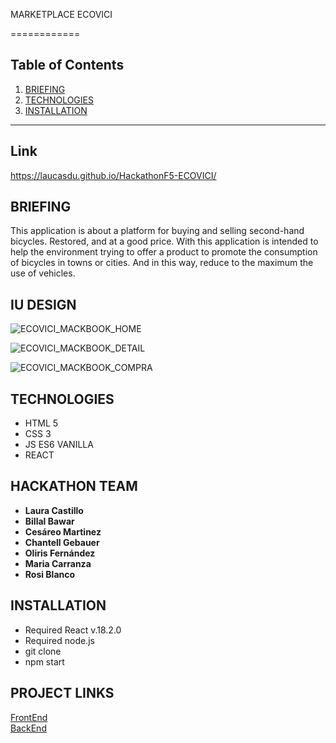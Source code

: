 MARKETPLACE ECOVICI 

============

## Table of Contents
1. [BRIEFING](#BRIEFING)
2. [TECHNOLOGIES](#TECHNOLOGIES)
3. [INSTALLATION](#INSTALLATION_)

***

## Link

 https://laucasdu.github.io/HackathonF5-ECOVICI/

## BRIEFING

This application is about a platform for buying and selling second-hand bicycles. Restored, and at a good price.
With this application is intended to help the environment trying to offer a product to promote the consumption of bicycles in towns or cities. And in this way, reduce to the maximum the use of vehicles.


## IU DESIGN

![ECOVICI_MACKBOOK_HOME](https://user-images.githubusercontent.com/102957525/182260633-7f7da724-8661-4002-93eb-9f146010f033.jpg)

![ECOVICI_MACKBOOK_DETAIL](https://user-images.githubusercontent.com/102957525/182260629-620d3ea6-e247-4019-bd09-019cba8a936c.jpg)

![ECOVICI_MACKBOOK_COMPRA](https://user-images.githubusercontent.com/102957525/182260621-3f8097ca-d659-45e1-a502-2af989049ec6.jpg)


## TECHNOLOGIES
- HTML 5
- CSS 3
- JS ES6 VANILLA
- REACT


## HACKATHON TEAM 

* **Laura Castillo**
* **Billal Bawar**
* **Cesáreo Martinez**
* **Chantell Gebauer** 
* **Oliris Fernández** 
* **Maria Carranza** 
* **Rosi Blanco**

## INSTALLATION

- Required React v.18.2.0
- Required node.js
- git clone <repository>
- npm start

## PROJECT LINKS

[FrontEnd](https://github.com/laucasdu/HackathonF5-ECOVICI)</br>
[BackEnd](https://github.com/laucasdu/HackathonF5-ECOVICI-BACK)
